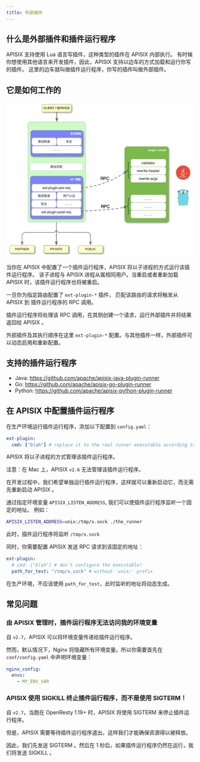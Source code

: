```yaml
---
title: 外部插件
---
```


<!--
#
# Licensed to the Apache Software Foundation (ASF) under one or more
# contributor license agreements.  See the NOTICE file distributed with
# this work for additional information regarding copyright ownership.
# The ASF licenses this file to You under the Apache License, Version 2.0
# (the "License"); you may not use this file except in compliance with
# the License.  You may obtain a copy of the License at
#
#     http://www.apache.org/licenses/LICENSE-2.0
#
# Unless required by applicable law or agreed to in writing, software
# distributed under the License is distributed on an "AS IS" BASIS,
# WITHOUT WARRANTIES OR CONDITIONS OF ANY KIND, either express or implied.
# See the License for the specific language governing permissions and
# limitations under the License.
#
-->

## 什么是外部插件和插件运行程序

APISIX 支持使用 Lua 语言写插件，这种类型的插件在 APISIX 内部执行。
有时候你想使用其他语言来开发插件，因此，APISIX 支持以边车的方式加载和运行你写的插件。
这里的边车就叫做插件运行程序，你写的插件叫做外部插件。

## 它是如何工作的

![external-plugin](../../assets/images/external-plugin.png)

当你在 APISIX 中配置了一个插件运行程序，APISIX 将以子进程的方式运行该插件运行程序。
该子进程与 APISIX 进程从属相同用户。当重启或者重新加载 APISIX 时，该插件运行程序也将被重启。

一旦你为指定路由配置了 `ext-plugin-*` 插件，
匹配该路由的请求将触发从 APISIX 到 插件运行程序的 RPC 调用。

插件运行程序将处理该 RPC 调用，在其侧创建一个请求，运行外部插件并将结果返回给 APISIX 。

外部插件及其执行顺序在这里 `ext-plugin-*` 配置。与其他插件一样，外部插件可以动态启用和重新配置。

## 支持的插件运行程序

- Java: https://github.com/apache/apisix-java-plugin-runner
- Go: https://github.com/apache/apisix-go-plugin-runner
- Python: https://github.com/apache/apisix-python-plugin-runner

## 在 APISIX 中配置插件运行程序

在生产环境运行插件运行程序，添加以下配置到 `config.yaml`：

```yaml
ext-plugin:
  cmd: ["blah"] # replace it to the real runner executable according to the runner you choice
```

APISIX 将以子进程的方式管理该插件运行程序。

注意：在 Mac 上，APISIX `v2.6` 无法管理该插件运行程序。

在开发过程中，我们希望单独运行插件运行程序，这样就可以重新启动它，而无需先重新启动 APISIX 。

通过指定环境变量 `APISIX_LISTEN_ADDRESS`, 我们可以使插件运行程序监听一个固定的地址。
例如：

```bash
APISIX_LISTEN_ADDRESS=unix:/tmp/x.sock ./the_runner
```

此时，插件运行程序将监听 `/tmp/x.sock`

同时，你需要配置 APISIX 发送 RPC 请求到该固定的地址：

```yaml
ext-plugin:
  # cmd: ["blah"] # don't configure the executable!
  path_for_test: "/tmp/x.sock" # without 'unix:' prefix
```

在生产环境，不应该使用 `path_for_test`，此时监听的地址将动态生成。

## 常见问题

### 由 APISIX 管理时，插件运行程序无法访问我的环境变量

自 `v2.7`，APISIX 可以将环境变量传递给插件运行程序。

然而，默认情况下，Nginx 将隐藏所有环境变量。所以你需要首先在 `conf/config.yaml` 中声明环境变量：

```yaml
nginx_config:
  envs:
    - MY_ENV_VAR
```

### APISIX 使用 SIGKILL 终止插件运行程序，而不是使用 SIGTERM！

自 `v2.7`，当跑在 OpenResty 1.19+ 时，APISIX 将使用 SIGTERM 来停止插件运行程序。

但是，APISIX 需要等待插件运行程序退出，这样我们才能确保资源得以被释放。

因此，我们先发送 SIGTERM 。然后在 1 秒后，如果插件运行程序仍然在运行，我们将发送 SIGKILL 。
